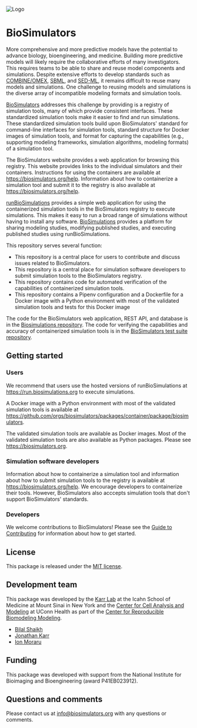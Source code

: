 ![Logo](https://raw.githubusercontent.com/biosimulations/Biosimulations/dev/libs/shared/assets/src/assets/images/biosimulators-logo/logo-white.svg)

# BioSimulators

More comprehensive and more predictive models have the potential to advance biology, bioengineering, and medicine. Building more predictive models will likely require the collaborative efforts of many investigators. This requires teams to be able to share and reuse model components and simulations. Despite extensive efforts to develop standards such as [COMBINE/OMEX](https://combinearchive.org/), [SBML](http://sbml.org), and [SED-ML](https://sed-ml.org), it remains difficult to reuse many models and simulations. One challenge to reusing models and simulations is the diverse array of incompatible modeling formats and simulation tools.

[BioSimulators](https://biosimulators.org) addresses this challenge by providing is a registry of simulation tools, many of which provide consistent interfaces. These standardized simulation tools make it easier to find and run simulations. These standardized simulation tools build upon BioSimulators' standard for command-line interfaces for simulation tools, standard structure for Docker images of simulation tools, and format for capturing the capabilities (e.g., supporting modeling frameworks, simulation algorithms, modeling formats) of a simulation tool.

The BioSimulators website provides a web application for browsing this registry. This website provides links to the individual simulators and their containers. Instructions for using the containers are available at https://biosimulators.org/help. Information about how to containerize a simulation tool and submit it to the registry is also available at https://biosimulators.org/help.

[runBioSimulations](https://run.biosimulations.org) provides a simple web application for using the containerized simulation tools in the BioSimulators registry to execute simulations. This makes it easy to run a broad range of simulations without having to install any software. [BioSimulations](https://biosimulations.org) provides a platform for sharing modeling studies, modifying published studies, and executing published studies using runBioSimulations.

This repository serves several function:
- This repository is a central place for users to contribute and discuss issues related to BioSimulators. 
- This repository is a central place for simulation software developers to submit simulation tools to the BioSimulators registry. 
- This repository contains code for automated verification of the capabilities of containerized simulation tools.
- This repository contains a Pipenv configuration and a Dockerfile for a Docker image with a Python environment with most of the validated simulation tools and tests for this Docker image

The code for the BioSimulators web application, REST API, and database is in the [Biosimulations repository](https://github.com/biosimulations/Biosimulations). The code for verifying the capabilities and accuracy of containerized simulation tools is in the [BioSimulators test suite repository](https://github.com/biosimulators/Biosimulators_test_suite).

## Getting started

### Users

We recommend that users use the hosted versions of runBioSimulations at https://run.biosimulations.org to execute simulations.

A Docker image with a Python environment with most of the validated simulation tools is available at https://github.com/orgs/biosimulators/packages/container/package/biosimulators.

The validated simulation tools are available as Docker images. Most of the validated simulation tools are also available as Python packages. Please see https://biosimulators.org.

### Simulation software developers

Information about how to containerize a simulation tool and information about how to submit simulation tools to the registry is available at https://biosimulators.org/help. We encourage developers to containerize their tools. However, BioSimulators also acccepts simulation tools that don't support BioSimulators' standards.

### Developers

We welcome contributions to BioSimulators! Please see the [Guide to Contributing](CONTRIBUTING.md) for information about how to get started.

## License

This package is released under the [MIT license](LICENSE).

## Development team

This package was developed by the [Karr Lab](https://www.karrlab.org) at the Icahn School of Medicine at Mount Sinai in New York and the [Center for Cell Analysis and Modeling](https://health.uconn.edu/cell-analysis-modeling/) at UConn Health as part of the [Center for Reproducible Biomodeling Modeling](https://reproduciblebiomodels.org).

- [Bilal Shaikh](https://www.bshaikh.com)
- [Jonathan Karr](https://www.karrlab.org)
- [Ion Moraru](https://facultydirectory.uchc.edu/profile?profileId=Moraru-Ion)

## Funding

This package was developed with support from the National Institute for Bioimaging and Bioengineering (award P41EB023912).

## Questions and comments

Please contact us at [info@biosimulators.org](mailto:info@biosimulators.org) with any questions or comments.
